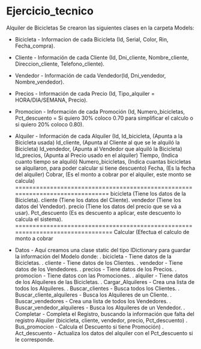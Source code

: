 # Ejercicio_tecnico
Alquiler de Bicicletas
Se crearon las siguientes clases en la carpeta Models:
 - Bicicleta  - Informacion de cada Bicicleta (Id, Serial, Color, Rin, Fecha_compra).
 - Cliente    - Información de cada Cliente (Id, Dni_cliente, Nombre_cliente, Direccion_cliente, Telefono_cliente).
 - Vendedor   - Información de cada Vendedor(Id, Dni_vendedor, Nombre_vendedor).
 - Precios    - Información de cada Precio (Id, Tipo_alquiler = HORA/DIA/SEMANA, Precio).
 - Promocion  - Información de cada Promoción (Id, Numero_bicicletas, Pct_descuento = Si quiero 30% coloco 0.70 para simplificar el                                                                                              calculo o si quiero 20% coloco 0.80).
 - Alquiler   - Información de cada Alquiler 
                      (Id,
                       Id_bicicleta,      (Apunta a la Bicicleta usada)
                       Id_cliente,        (Apunta al Cliente al que se le alquiló la Bicicleta)
                       Id_vendedor,       (Apunta al Vendedor que alquiló la Bicicleta)
                       Id_precios,        (Apunta al Precio usado en el alquiler)
                       Tiempo,            (Indica cuanto tiempo se alquiló)
                       Numero_bicicletas, (Indica cuantas bicicletas se alquilaron, para poder calcular si tiene descuento)
                       Fecha,             (Es la fecha del alquiler)
                       Cobrar,            (Es el monto a cobrar por el alquiler, este monto se calcula)
                       ==============================================================================
                       bicicleta          (Tiene los datos de la Bicicleta).
                       cliente            (Tiene los datos del Cliente).
                       vendedor           (Tiene los datos del Vendedor).
                       precio             (Tiene los datos del precio que se vá a usar).
                       Pct_descuento      (Es es descuento a aplicar, este descuento lo calcula el sistema).
                       ===============================================================================
                       Calcular           (Efectua el calculo de monto a cobrar
                       
 - Datos       - Aquí creamos una clase static del tipo IDictionary para guardar la información del Modelo donde:
                 . bicicleta                  - Tiene datos de la Bicicletas.
                 . cliente                    - Tiene datos de los Clientes.
                 . vendedor                   - Tiene datos de los Vendedores.
                 . precios                    - Tiene datos de los Precios.
                 . promocion                  - Tiene datos con las Promociones.
                 . alquiler                   - Tiene datos de los Alquileres de las Bicicletas.
                 . Cargar_Alquileres          - Crea una lista de todos los Alquileres.
                 . Buscar_clientes            - Busca todos los Clientes.
                 . Buscar_cliente_alquileres  - Busca los Alquileres de un Cliente.
                 . Buscar_vendedores          - Crea una lista de todos los Vendedores.
                 . Buscar_vendedor_alquileres - Busca los Alquileres de un Vendedor.
                 . Completar                  - Completa el Registro, buscando la información que falta del registro Alquiler                                                           (bicicleta, cliente, vendedor, precio, Pct_descuento)
                 . Bus_promocion              - Calcula el Descuento si tiene Promoción)
                 . Act_descuento              - Actualiza los datos del alquiler con el Pct_descuento si le corresponde.
 
